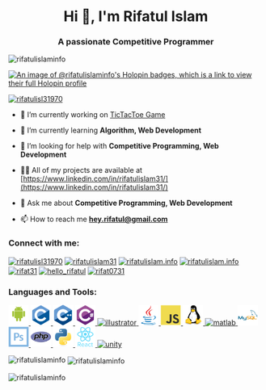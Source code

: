 <h1 align="center">Hi 👋, I'm Rifatul Islam</h1>
<h3 align="center">A passionate Competitive Programmer</h3>

<p align="left"> <img src="https://komarev.com/ghpvc/?username=rifatulislaminfo&label=Profile%20views&color=0e75b6&style=flat" alt="rifatulislaminfo" /> </p>

[![An image of @rifatulislaminfo's Holopin badges, which is a link to view their full Holopin profile](https://holopin.me/rifatulislaminfo)](https://holopin.io/@rifatulislaminfo)

<p align="left"> <a href="https://twitter.com/rifatulisl31970" target="blank"><img src="https://img.shields.io/twitter/follow/rifatulisl31970?logo=twitter&style=for-the-badge" alt="rifatulisl31970" /></a> </p>

- 🔭 I’m currently working on [TicTacToe Game](https://github.com/rifatulislaminfo/tic-tac-toe-game-multiplayer-and-online-version.)

- 🌱 I’m currently learning **Algorithm, Web Development**

- 🤝 I’m looking for help with **Competitive Programming, Web Development**

- 👨‍💻 All of my projects are available at [https://www.linkedin.com/in/rifatulislam31/](https://www.linkedin.com/in/rifatulislam31/)

- 💬 Ask me about **Competitive Programming, Web Development**

- 📫 How to reach me **hey.rifatul@gmail.com**

<h3 align="left">Connect with me:</h3>
<p align="left">
<a href="https://twitter.com/rifatulisl31970" target="blank"><img align="center" src="https://raw.githubusercontent.com/rahuldkjain/github-profile-readme-generator/master/src/images/icons/Social/twitter.svg" alt="rifatulisl31970" height="30" width="40" /></a>
<a href="https://linkedin.com/in/rifatulislam31" target="blank"><img align="center" src="https://raw.githubusercontent.com/rahuldkjain/github-profile-readme-generator/master/src/images/icons/Social/linked-in-alt.svg" alt="rifatulislam31" height="30" width="40" /></a>
<a href="https://fb.com/rifatulislam.info" target="blank"><img align="center" src="https://raw.githubusercontent.com/rahuldkjain/github-profile-readme-generator/master/src/images/icons/Social/facebook.svg" alt="rifatulislam.info" height="30" width="40" /></a>
<a href="https://instagram.com/rifatulislam.info" target="blank"><img align="center" src="https://raw.githubusercontent.com/rahuldkjain/github-profile-readme-generator/master/src/images/icons/Social/instagram.svg" alt="rifatulislam.info" height="30" width="40" /></a>
<a href="https://www.codechef.com/users/rifat31" target="blank"><img align="center" src="https://cdn.jsdelivr.net/npm/simple-icons@3.1.0/icons/codechef.svg" alt="rifat31" height="30" width="40" /></a>
<a href="https://www.hackerrank.com/hello_rifatul" target="blank"><img align="center" src="https://raw.githubusercontent.com/rahuldkjain/github-profile-readme-generator/master/src/images/icons/Social/hackerrank.svg" alt="hello_rifatul" height="30" width="40" /></a>
<a href="https://codeforces.com/profile/rifat0731" target="blank"><img align="center" src="https://raw.githubusercontent.com/rahuldkjain/github-profile-readme-generator/master/src/images/icons/Social/codeforces.svg" alt="rifat0731" height="30" width="40" /></a>
</p>

<h3 align="left">Languages and Tools:</h3>
<p align="left"> <a href="https://developer.android.com" target="_blank" rel="noreferrer"> <img src="https://raw.githubusercontent.com/devicons/devicon/master/icons/android/android-original-wordmark.svg" alt="android" width="40" height="40"/> </a> <a href="https://www.cprogramming.com/" target="_blank" rel="noreferrer"> <img src="https://raw.githubusercontent.com/devicons/devicon/master/icons/c/c-original.svg" alt="c" width="40" height="40"/> </a> <a href="https://www.w3schools.com/cpp/" target="_blank" rel="noreferrer"> <img src="https://raw.githubusercontent.com/devicons/devicon/master/icons/cplusplus/cplusplus-original.svg" alt="cplusplus" width="40" height="40"/> </a> <a href="https://www.w3schools.com/cs/" target="_blank" rel="noreferrer"> <img src="https://raw.githubusercontent.com/devicons/devicon/master/icons/csharp/csharp-original.svg" alt="csharp" width="40" height="40"/> </a> <a href="https://www.adobe.com/in/products/illustrator.html" target="_blank" rel="noreferrer"> <img src="https://www.vectorlogo.zone/logos/adobe_illustrator/adobe_illustrator-icon.svg" alt="illustrator" width="40" height="40"/> </a> <a href="https://www.java.com" target="_blank" rel="noreferrer"> <img src="https://raw.githubusercontent.com/devicons/devicon/master/icons/java/java-original.svg" alt="java" width="40" height="40"/> </a> <a href="https://developer.mozilla.org/en-US/docs/Web/JavaScript" target="_blank" rel="noreferrer"> <img src="https://raw.githubusercontent.com/devicons/devicon/master/icons/javascript/javascript-original.svg" alt="javascript" width="40" height="40"/> </a> <a href="https://www.linux.org/" target="_blank" rel="noreferrer"> <img src="https://raw.githubusercontent.com/devicons/devicon/master/icons/linux/linux-original.svg" alt="linux" width="40" height="40"/> </a> <a href="https://www.mathworks.com/" target="_blank" rel="noreferrer"> <img src="https://upload.wikimedia.org/wikipedia/commons/2/21/Matlab_Logo.png" alt="matlab" width="40" height="40"/> </a> <a href="https://www.mysql.com/" target="_blank" rel="noreferrer"> <img src="https://raw.githubusercontent.com/devicons/devicon/master/icons/mysql/mysql-original-wordmark.svg" alt="mysql" width="40" height="40"/> </a> <a href="https://www.photoshop.com/en" target="_blank" rel="noreferrer"> <img src="https://raw.githubusercontent.com/devicons/devicon/master/icons/photoshop/photoshop-line.svg" alt="photoshop" width="40" height="40"/> </a> <a href="https://www.php.net" target="_blank" rel="noreferrer"> <img src="https://raw.githubusercontent.com/devicons/devicon/master/icons/php/php-original.svg" alt="php" width="40" height="40"/> </a> <a href="https://www.python.org" target="_blank" rel="noreferrer"> <img src="https://raw.githubusercontent.com/devicons/devicon/master/icons/python/python-original.svg" alt="python" width="40" height="40"/> </a> <a href="https://reactjs.org/" target="_blank" rel="noreferrer"> <img src="https://raw.githubusercontent.com/devicons/devicon/master/icons/react/react-original-wordmark.svg" alt="react" width="40" height="40"/> </a> <a href="https://unity.com/" target="_blank" rel="noreferrer"> <img src="https://www.vectorlogo.zone/logos/unity3d/unity3d-icon.svg" alt="unity" width="40" height="40"/> </a> </p>

<p><img align="left" src="https://github-readme-stats.vercel.app/api/top-langs?username=rifatulislaminfo&show_icons=true&locale=en&layout=compact" alt="rifatulislaminfo" /></p>

<p>&nbsp;<img align="center" src="https://github-readme-stats.vercel.app/api?username=rifatulislaminfo&show_icons=true&locale=en" alt="rifatulislaminfo" /></p>

<p><img align="center" src="https://github-readme-streak-stats.herokuapp.com/?user=rifatulislaminfo&" alt="rifatulislaminfo" /></p>
